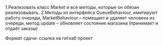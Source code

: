 1.Реализовать класс Market и все методы, которые он обязан реализовывать.
2.Методы из интерфейса QueueBehaviour, имитируют работу очереди, 
MarketBehaviour – помещает и удаляет человека из очереди,
метод update – обновляет состояние магазина (принимает и отдаёт заказы)

Формат сдачи: ссылка на гитхаб проект